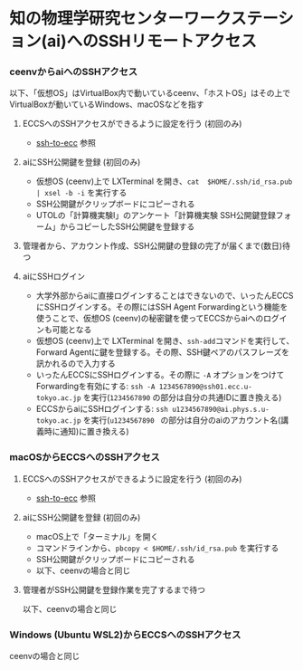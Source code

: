 # 知の物理学研究センターワークステーション(ai)へのSSHリモートアクセス

### ceenvからaiへのSSHアクセス

以下、「仮想OS」はVirtualBox内で動いているceenv、「ホストOS」はその上でVirtualBoxが動いているWindows、macOSなどを指す

1. ECCSへのSSHアクセスができるように設定を行う (初回のみ)
    - [ssh-to-ecc](ssh-to-eccs) 参照

1. aiにSSH公開鍵を登録 (初回のみ)
    - 仮想OS (ceenv)上で LXTerminal を開き、```cat  $HOME/.ssh/id_rsa.pub | xsel -b -i``` を実行する
    - SSH公開鍵がクリップボードにコピーされる
    - UTOLの「計算機実験I」のアンケート「計算機実験 SSH公開鍵登録フォーム」からコピーしたSSH公開鍵を登録する

1. 管理者から、アカウント作成、SSH公開鍵の登録の完了が届くまで(数日)待つ

1. aiにSSHログイン

    - 大学外部からaiに直接ログインすることはできないので、いったんECCSにSSHログインする。その際にはSSH Agent Forwardingという機能を使うことで、仮想OS (ceenv)の秘密鍵を使ってECCSからaiへのログインも可能となる
    - 仮想OS (ceenv)上で LXTerminal を開き、```ssh-add```コマンドを実行して、Forward Agentに鍵を登録する。その際、SSH鍵ペアのパスフレーズを訊かれるので入力する
    - いったんECCSにSSHログインする。その際に ```-A``` オプションをつけてForwardingを有効にする: ```ssh -A 1234567890@ssh01.ecc.u-tokyo.ac.jp``` を実行(```1234567890``` の部分は自分の共通IDに置き換える)
    - ECCSからaiにSSHログインする: ```ssh u1234567890@ai.phys.s.u-tokyo.ac.jp``` を実行(```u1234567890 ``` の部分は自分のaiのアカウント名(講義時に通知)に置き換える)

### macOSからECCSへのSSHアクセス

1. ECCSへのSSHアクセスができるように設定を行う (初回のみ)
    - [ssh-to-ecc](ssh-to-eccs) 参照

1. aiにSSH公開鍵を登録 (初回のみ)
    - macOS上で「ターミナル」を開く
    - コマンドラインから、```pbcopy < $HOME/.ssh/id_rsa.pub``` を実行する
    - SSH公開鍵がクリップボードにコピーされる
    - 以下、ceenvの場合と同じ

1. 管理者がSSH公開鍵を登録作業を完了するまで待つ

    以下、ceenvの場合と同じ

### Windows (Ubuntu WSL2)からECCSへのSSHアクセス

ceenvの場合と同じ


